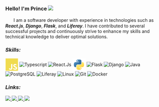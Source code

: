 <h3 align="left">
  Hello! I'm Prince
  <img src="https://media.giphy.com/media/hvRJCLFzcasrR4ia7z/giphy.gif" width="25px"/>
</h3>

<div>
ㅤㅤI am a software developer with experience in technologies such as <i><b>React.js</b></i>, <i><b>Django</b></i>, <i><b>Flask</b></i>, and <i><b>Liferay</b></i>. I have contributed to several successful projects and continuously strive to enhance my skills and technical knowledge to deliver optimal solutions.
</div>

<h3 align=""><i>Skills:</i></h3>
<div align="">
  <img align="center" alt="JavaScript" height="40" width="40" src="https://raw.githubusercontent.com/devicons/devicon/master/icons/javascript/javascript-plain.svg"/>
  <img align="center" alt="Typescript" height="40" width="40" src="https://cdn.jsdelivr.net/gh/devicons/devicon/icons/typescript/typescript-plain.svg"/>
  <img align="center" alt="React.Js" height="40" width="40" src="https://cdn.jsdelivr.net/gh/devicons/devicon/icons/react/react-original.svg"/>
  <img align="center" alt="Python" height="40" width="40" src="https://raw.githubusercontent.com/devicons/devicon/master/icons/python/python-original.svg"/>
  <img align="center" alt="Flask" height="40" width="40" src="https://cdn.jsdelivr.net/gh/devicons/devicon/icons/flask/flask-original.svg"/>
  <img align="center" alt="Django" height="40" width="40" src="https://cdn.jsdelivr.net/gh/devicons/devicon/icons/django/django-plain.svg"/>
  <img align="center" alt="Java" height="40" width="40" src="https://cdn.jsdelivr.net/gh/devicons/devicon/icons/java/java-original.svg"/>
  <img align="center" alt="PostgreSQL" height="40" width="40" src="https://cdn.jsdelivr.net/gh/devicons/devicon/icons/postgresql/postgresql-original.svg"/>
  <img align="center" alt="Liferay" height="65" width="65" src="https://avatars.githubusercontent.com/u/131436?s=280&v=4"/>
  <img align="center" alt="Linux" height="40" width="40" src="https://cdn.jsdelivr.net/gh/devicons/devicon/icons/linux/linux-original.svg"/>
  <img align="center" alt="Git" height="40" width="40" src="https://cdn.jsdelivr.net/gh/devicons/devicon/icons/git/git-original.svg"/>
  <img align="center" alt="Docker" height="40" width="40" src="https://cdn.jsdelivr.net/gh/devicons/devicon/icons/docker/docker-plain.svg"/>
</div>

<h3><i>Links:</i></h3>
<div align="">
<a href="https://www.linkedin.com/in/prince-neres" target="_blank">
  <img src="https://img.shields.io/badge/LinkedIn-0077B5?style=for-the-badge&logo=linkedin&logoColor=white">
</a>
<a href="mailto:prince.neres@gmail.com" target="_blank">
  <img src="https://img.shields.io/badge/Gmail-D14836?style=for-the-badge&logo=gmail&logoColor=white">
</a>
<a href="https://wa.me/5561999675295" target="_blank">
  <img src="https://img.shields.io/badge/WhatsApp-25D366?style=for-the-badge&logo=whatsapp&logoColor=white">
</a>
<a href="https://princeneres.netlify.app" target="_blank">
  <img src="https://img.shields.io/badge/website-000000?style=for-the-badge&logo=About.me&logoColor=white">
</a>
</div>
